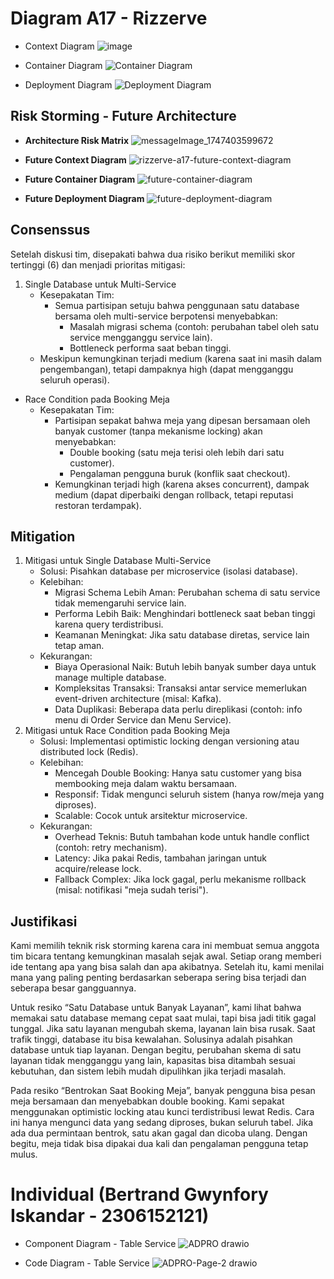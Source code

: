 # Diagram A17 - Rizzerve
- Context Diagram
![image](https://github.com/user-attachments/assets/ffed3051-0812-4910-a090-19e41b8d4acb)

- Container Diagram
![Container Diagram](https://github.com/user-attachments/assets/43eea529-a781-4aa7-bc13-d88d1942598a)

- Deployment Diagram
![Deployment Diagram](https://github.com/user-attachments/assets/08b16e3f-c5ba-4752-aedc-7bc5eb85909e)

## Risk Storming - Future Architecture
- **Architecture Risk Matrix**
![messageImage_1747403599672](https://github.com/user-attachments/assets/9bfb378f-89e0-40c1-b11f-d9d36b3c38e9)

- **Future Context Diagram**
![rizzerve-a17-future-context-diagram](https://github.com/user-attachments/assets/5773394f-42ed-4b89-a84d-f74f403ee8e7)

- **Future Container Diagram**
![future-container-diagram](https://github.com/user-attachments/assets/27d2c8f4-e29a-4abf-ab9f-c43fd8eae4f3)

- **Future Deployment Diagram**
![future-deployment-diagram](https://github.com/user-attachments/assets/47d7de77-6b4e-4cb3-8d76-15d35ea57556)

## Consenssus
Setelah diskusi tim, disepakati bahwa dua risiko berikut memiliki skor tertinggi (6) dan menjadi prioritas mitigasi:
1. Single Database untuk Multi-Service
    * Kesepakatan Tim:
        * Semua partisipan setuju bahwa penggunaan satu database bersama oleh multi-service berpotensi menyebabkan:
            * Masalah migrasi schema (contoh: perubahan tabel oleh satu service mengganggu service lain).
            * Bottleneck performa saat beban tinggi.
    * Meskipun kemungkinan terjadi medium (karena saat ini masih dalam pengembangan), tetapi dampaknya high (dapat mengganggu seluruh operasi).

* Race Condition pada Booking Meja
    * Kesepakatan Tim:
        * Partisipan sepakat bahwa meja yang dipesan bersamaan oleh banyak customer (tanpa mekanisme locking) akan menyebabkan:
            * Double booking (satu meja terisi oleh lebih dari satu customer).
            * Pengalaman pengguna buruk (konflik saat checkout).
        * Kemungkinan terjadi high (karena akses concurrent), dampak medium (dapat diperbaiki dengan rollback, tetapi reputasi restoran terdampak).

## Mitigation
1. Mitigasi untuk Single Database Multi-Service
    * Solusi: Pisahkan database per microservice (isolasi database).
    * Kelebihan:
        - Migrasi Schema Lebih Aman: Perubahan schema di satu service tidak memengaruhi service lain.
        - Performa Lebih Baik: Menghindari bottleneck saat beban tinggi karena query terdistribusi.
        - Keamanan Meningkat: Jika satu database diretas, service lain tetap aman.
    * Kekurangan:
        - Biaya Operasional Naik: Butuh lebih banyak sumber daya untuk manage multiple database.
        - Kompleksitas Transaksi: Transaksi antar service memerlukan event-driven architecture (misal: Kafka).
        - Data Duplikasi: Beberapa data perlu direplikasi (contoh: info menu di Order Service dan Menu Service).
2. Mitigasi untuk Race Condition pada Booking Meja
    * Solusi: Implementasi optimistic locking dengan versioning atau distributed lock (Redis).
    * Kelebihan:
        - Mencegah Double Booking: Hanya satu customer yang bisa membooking meja dalam waktu bersamaan.
        - Responsif: Tidak mengunci seluruh sistem (hanya row/meja yang diproses).
        - Scalable: Cocok untuk arsitektur microservice.
    * Kekurangan:
        - Overhead Teknis: Butuh tambahan kode untuk handle conflict (contoh: retry mechanism).
        - Latency: Jika pakai Redis, tambahan jaringan untuk acquire/release lock.
        - Fallback Complex: Jika lock gagal, perlu mekanisme rollback (misal: notifikasi "meja sudah terisi").

## Justifikasi
Kami memilih teknik risk storming karena cara ini membuat semua anggota tim bicara tentang kemungkinan masalah sejak awal. Setiap orang memberi ide tentang apa yang bisa salah dan apa akibatnya. Setelah itu, kami menilai mana yang paling penting berdasarkan seberapa sering bisa terjadi dan seberapa besar gangguannya.

Untuk resiko “Satu Database untuk Banyak Layanan”, kami lihat bahwa memakai satu database memang cepat saat mulai, tapi bisa jadi titik gagal tunggal. Jika satu layanan mengubah skema, layanan lain bisa rusak. Saat trafik tinggi, database itu bisa kewalahan. Solusinya adalah pisahkan database untuk tiap layanan. Dengan begitu, perubahan skema di satu layanan tidak mengganggu yang lain, kapasitas bisa ditambah sesuai kebutuhan, dan sistem lebih mudah dipulihkan jika terjadi masalah.

Pada resiko “Bentrokan Saat Booking Meja”, banyak pengguna bisa pesan meja bersamaan dan menyebabkan double booking. Kami sepakat menggunakan optimistic locking atau kunci terdistribusi lewat Redis. Cara ini hanya mengunci data yang sedang diproses, bukan seluruh tabel. Jika ada dua permintaan bentrok, satu akan gagal dan dicoba ulang. Dengan begitu, meja tidak bisa dipakai dua kali dan pengalaman pengguna tetap mulus.

# Individual (Bertrand Gwynfory Iskandar - 2306152121)
- Component Diagram - Table Service
![ADPRO drawio](https://github.com/user-attachments/assets/8fa5a27f-3290-4a89-89ed-e9f51bd49049)

- Code Diagram - Table Service
![ADPRO-Page-2 drawio](https://github.com/user-attachments/assets/2a5ac5c4-0a17-4ea1-a3dd-7463ad3d3162)
